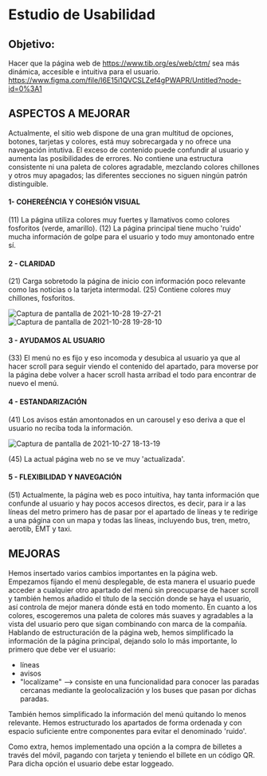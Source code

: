 # Estudio de Usabilidad
## Objetivo:
Hacer que la página web de https://www.tib.org/es/web/ctm/ sea más dinámica, accesible e intuitiva para el usuario.
https://www.figma.com/file/I6E15i1QVCSLZef4gPWAPR/Untitled?node-id=0%3A1

## ASPECTOS A MEJORAR
Actualmente, el sitio web dispone de una gran multitud de opciones, botones, tarjetas y colores, está muy sobrecargada y no ofrece una navegación intutiva. El exceso de contenido puede confundir al usuario y aumenta las posibilidades de errores.
No contiene una estructura consistente ni una paleta de colores agradable, mezclando colores chillones y otros muy apagados; las diferentes secciones no siguen ningún patrón distinguible.

#### 1- COHEREÉNCIA Y COHESIÓN VISUAL
(11) La página utiliza colores muy fuertes y llamativos como colores fosforitos (verde, amarillo).
(12) La página principal tiene mucho 'ruido' mucha información de golpe para el usuario y todo muy amontonado entre sí.

#### 2 - CLARIDAD 
(21) Carga sobretodo la página de inicio con información poco relevante como las noticias o la tarjeta intermodal.
(25) Contiene colores muy chillones, fosforitos.

![Captura de pantalla de 2021-10-28 19-27-21](https://user-images.githubusercontent.com/72273754/139305339-3c561082-749b-4ab1-8b7b-7c859d9f68c7.png)
![Captura de pantalla de 2021-10-28 19-28-10](https://user-images.githubusercontent.com/72273754/139305426-1668ceaf-8f0a-4919-b039-bcc6cf0c9668.png)

#### 3 - AYUDAMOS AL USUARIO 
(33) El menú no es fijo y eso incomoda y desubica al usuario ya que al hacer scroll para seguir viendo el contenido del apartado, para moverse por la página debe volver a hacer scroll hasta arribad el todo para encontrar de nuevo el menú.

#### 4 - ESTANDARIZACIÓN
(41) Los avisos están amontonados en un carousel y eso deriva a que el usuario no reciba toda la información.

![Captura de pantalla de 2021-10-27 18-13-19](https://user-images.githubusercontent.com/72273754/139105289-6da45a6c-356f-4d9c-8d10-c423a96875ed.png)

(45) La actual página web no se ve muy 'actualizada'.

#### 5 - FLEXIBILIDAD Y NAVEGACIÓN 
(51) Actualmente, la página web es poco intuitiva, hay tanta información que confunde al usuario y hay pocos accesos directos, es decir, para ir a las líneas del metro primero has de pasar por el apartado de líneas y te redirige a una página con un mapa y todas las líneas, incluyendo bus, tren, metro, aerotib, EMT y taxi.

## MEJORAS

Hemos insertado varios cambios importantes en la página web. Empezamos fijando el menú desplegable, de esta manera el usuario puede acceder a cualquier otro apartado del menú sin preocuparse de hacer scroll y también hemos añadido el título de la sección donde se haya el usuario, así controla de mejor manera dónde está en todo momento. 
En cuanto a los colores, escogeremos una paleta de colores más suaves y agradables a la vista del usuario pero que sigan combinando con marca de la compañía.
Hablando de estructuración de la página web, hemos simplificado la información de la página principal, dejando solo lo más importante, lo primero que debe ver el usuario:

  - líneas
  - avisos
  - "localízame" --> consiste en una funcionalidad para conocer las paradas cercanas mediante la geolocalización y los buses que pasan por dichas paradas.

También hemos simplificado la información del menú quitando lo menos relevante. Hemos estructurado los apartados de forma ordenada y con espacio suficiente entre componentes para evitar el denominado 'ruido'.

Como extra, hemos implementado una opción a la compra de billetes a través del móvil, pagando con tarjeta y teniendo el billete en un código QR. Para dicha opción el usuario debe estar loggeado. 
